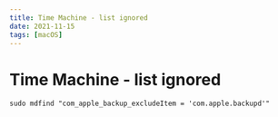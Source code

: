 ```yaml
---
title: Time Machine - list ignored
date: 2021-11-15
tags: [macOS]
---
```


# Time Machine - list ignored

```shell
sudo mdfind "com_apple_backup_excludeItem = 'com.apple.backupd'"
```
